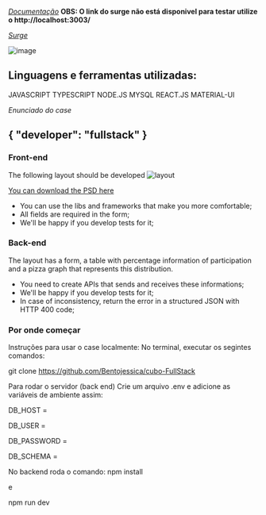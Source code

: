 *[Documentação](https://documenter.getpostman.com/view/17589376/UVXonaBf)*
**OBS: O link do surge não está disponivel para testar utilize o http://localhost:3003/**

*[Surge](https://dependent-manager.surge.sh/)*

![image](https://user-images.githubusercontent.com/84422472/189124579-f43150c9-e2be-4bd1-b0da-8e9abe3a70b7.png)

## Linguagens e ferramentas utilizadas:
JAVASCRIPT
TYPESCRIPT
NODE.JS
MYSQL
REACT.JS
MATERIAL-UI

*Enunciado do case*

## { "developer": "fullstack" }

### Front-end

The following layout should be developed
![layout](layout-onepage.png)

[You can download the PSD here](layout-onepage.psd)

- You can use the libs and frameworks that make you more comfortable;
- All fields are required in the form;
- We'll be happy if you develop tests for it;

### Back-end

The layout has a form, a table with percentage information of participation and a pizza graph that represents this distribution.

- You need to create APIs that sends and receives these informations;
- We'll be happy if you develop tests for it;
- In case of inconsistency, return the error in a structured JSON with HTTP 400 code;

### Por onde começar

Instruções para usar o case localmente:
No terminal, executar os segintes comandos:

git clone https://github.com/Bentojessica/cubo-FullStack

Para rodar o servidor (back end) Crie um arquivo .env e adicione as variáveis de ambiente assim:

DB_HOST =

DB_USER =

DB_PASSWORD =

DB_SCHEMA =

No backend roda o comando:
npm install

e

npm run dev
